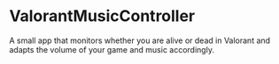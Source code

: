 # ValorantMusicController
A small app that monitors whether you are alive or dead in Valorant and adapts the volume of your game and music accordingly.
